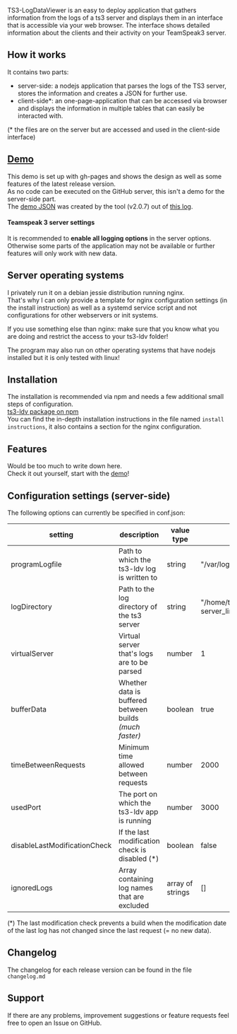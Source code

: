 TS3-LogDataViewer is an easy to deploy application that gathers information from the logs of a ts3 server and displays them in an interface that is accessible via your web browser.
The interface shows detailed information about the clients and their activity on your TeamSpeak3 server.

## How it works
It contains two parts:
- server-side: a nodejs application that parses the logs of the TS3 server, stores the information and creates a JSON for further use.
- client-side*: an one-page-application that can be accessed via browser and displays the information in multiple tables that can easily be interacted with.

(* the files are on the server but are accessed and used in the client-side interface)

## [Demo](https://drumsticks1.github.io/TS3-LogDataViewer/)
This demo is set up with gh-pages and shows the design as well as some features of the latest release version.
<br>
As no code can be executed on the GitHub server, this isn't a demo for the server-side part.
<br>
The [demo JSON](https://drumsticks1.github.io/TS3-LogDataViewer/output.json) was created by the tool (v2.0.7)
out of [this log](https://drumsticks1.github.io/TS3-LogDataViewer/logs/ts3server_2016-03-11__15_00_44.563532_1.log).

#### Teamspeak 3 server settings
It is recommended to **enable all logging options** in the server options.
Otherwise some parts of the application may not be available or further features will only work with new data.

## Server operating systems
I privately run it on a debian jessie distribution running nginx.
<br>
That's why I can only provide a template for nginx configuration settings (in the install instruction) as well as a systemd service script and not configurations for other webservers or init systems.
<br>

If you use something else than nginx: make sure that you know what you are doing and restrict the access to your ts3-ldv folder!<br>

The program may also run on other operating systems that have nodejs installed but it is only tested with linux!

## Installation
The installation is recommended via npm and needs a few additional small steps of configuration.
<br>
[ts3-ldv package on npm](https://www.npmjs.com/package/ts3-ldv)
<br>
You can find the in-depth installation instructions in the file named `install instructions`, it also contains a section for the nginx configuration.

## Features
Would be too much to write down here.
<br>
Check it out yourself, start with the [demo](https://drumsticks1.github.io/TS3-LogDataViewer/)!

## Configuration settings (server-side)
The following options can currently be specified in conf.json:

| setting                      | description                                             | value type       | default value                                         |
|------------------------------|---------------------------------------------------------|------------------|-------------------------------------------------------|
| programLogfile               | Path to which the ts3-ldv log is written to             | string           | "/var/log/ts3-ldv/ts3-ldv.log"                        |
| logDirectory                 | Path to the log directory of the ts3 server             | string           | "/home/teamspeak/teamspeak3-server_linux-amd64/logs/" |
| virtualServer                | Virtual server that's logs are to be parsed             | number           | 1                                                     |
| bufferData                   | Whether data is buffered between builds *(much faster)* | boolean          | true                                                  |
| timeBetweenRequests          | Minimum time allowed between requests                   | number           | 2000                                                  |
| usedPort                     | The port on which the ts3-ldv app is running            | number           | 3000                                                  |
| disableLastModificationCheck | If the last modification check is disabled (*)          | boolean          | false                                                 |
| ignoredLogs                  | Array containing log names that are excluded            | array of strings | []                                                    |

(*) The last modification check prevents a build when the modification date of the last log has not changed since the last request (= no new data).

## Changelog
The changelog for each release version can be found in the file `changelog.md`

## Support
If there are any problems, improvement suggestions or feature requests feel free to open an Issue on GitHub.
